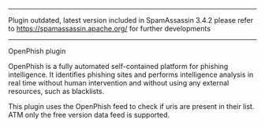 ****************************************************************************************************************************

Plugin outdated, latest version included in SpamAssassin 3.4.2
please refer to https://spamassassin.apache.org/ for further developments

****************************************************************************************************************************


OpenPhish plugin

OpenPhish is a fully automated self-contained platform for phishing intelligence. It identifies phishing sites and performs intelligence analysis in real time without human intervention and without using any external resources, such as blacklists.

This plugin uses the OpenPhish feed to check if uris are present in their list.
ATM only the free version data feed is supported.
